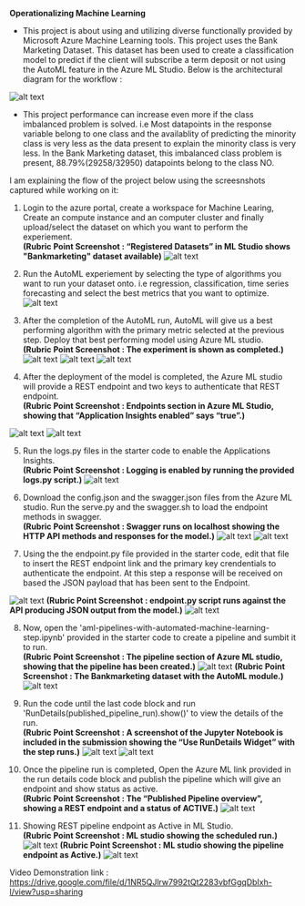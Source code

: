 **Operationalizing Machine Learning**
* This project is about using and utilizing diverse functionally provided by Microsoft Azure Machine Learning tools.  This project uses the Bank Marketing Dataset. This dataset has been used to create a classification model to predict if the client will subscribe a term deposit or not using the AutoML feature in the Azure ML Studio.
Below is the architectural diagram for the workflow :

![alt text](https://github.com/Ishmeetsingh97/Operationalizing-Machine-Learning---Udacity-Project/blob/master/screenshots/diagram.png)

* This project performance can increase even more if the class imbalanced problem is solved. i.e Most datapoints in the response variable belong to one class and the availablity of predicting the minority class is very less as the data present to explain the minority class is very less. In the Bank Marketing dataset, this imbalanced class problem is present, 88.79%(29258/32950) datapoints belong to the class NO.

I am explaining the flow of the project below using the screesnshots captured while working on it:

1. Login to the azure portal, create a workspace for Machine Learing, Create an compute instance and an computer cluster and finally upload/select the dataset on which you want to perform the experiement. <br />
**(Rubric Point Screenshot : “Registered Datasets” in ML Studio shows "Bankmarketing" dataset available)**
![alt text](https://github.com/Ishmeetsingh97/Operationalizing-Machine-Learning---Udacity-Project/blob/master/screenshots/required_screenshot_1.png)

2. Run the AutoML experiement by selecting the type of algorithms you want to run your dataset onto. i.e regression, classification, time series forecasting and select the best metrics that you want to optimize.
![alt text](https://github.com/Ishmeetsingh97/Operationalizing-Machine-Learning---Udacity-Project/blob/master/screenshots/Screenshot%20from%202020-09-29%2021-28-03.png)

3. After the completion of the AutoML run, AutoML will give us a best performing algorithm with the primary metric selected at the previous step. Deploy that best performing model using Azure ML studio.<br />
**(Rubric Point Screenshot : The experiment is shown as completed.)**
![alt text](https://github.com/Ishmeetsingh97/Operationalizing-Machine-Learning---Udacity-Project/blob/master/screenshots/required_screenshot_2.png)
![alt text](https://github.com/Ishmeetsingh97/Operationalizing-Machine-Learning---Udacity-Project/blob/master/screenshots/required_screenshot_3.1.png)
![alt text](https://github.com/Ishmeetsingh97/Operationalizing-Machine-Learning---Udacity-Project/blob/master/screenshots/required_screenshot_3_2.png)


4. After the deployment of the model is completed, the Azure ML studio will provide a REST endpoint and two keys to authenticate that REST endpoint.<br />
**(Rubric Point Screenshot : Endpoints section in Azure ML Studio, showing that “Application Insights enabled” says “true”.)**

![alt text](https://github.com/Ishmeetsingh97/Operationalizing-Machine-Learning---Udacity-Project/blob/master/screenshots/required_screenshot_4.png)
![alt text](https://github.com/Ishmeetsingh97/Operationalizing-Machine-Learning---Udacity-Project/blob/master/screenshots/Screenshot%20from%202020-09-29%2021-32-04.png)


5. Run the logs.py files in the starter code to enable the Applications Insights.<br />
**(Rubric Point Screenshot : Logging is enabled by running the provided logs.py script.)**
![alt text](https://github.com/Ishmeetsingh97/Operationalizing-Machine-Learning---Udacity-Project/blob/master/screenshots/required_screenshot_5.png)

6. Download the config.json and the swagger.json files from the Azure ML studio. Run the serve.py and the swagger.sh to load the endpoint methods in swagger.<br />
**(Rubric Point Screenshot : Swagger runs on localhost showing the HTTP API methods and responses for the model.)**
![alt text](https://github.com/Ishmeetsingh97/Operationalizing-Machine-Learning---Udacity-Project/blob/master/screenshots/required_screenshot_6.1.png)
![alt text](https://github.com/Ishmeetsingh97/Operationalizing-Machine-Learning---Udacity-Project/blob/master/screenshots/required_screenshot_6.png)

7. Using the the endpoint.py file provided in the starter code, edit that file to insert the REST endpoint link and the primary key crendentials to authenticate the endpoint. At this step a response will be received on based the JSON payload that has been sent to the Endpoint. 


![alt text](https://github.com/Ishmeetsingh97/Operationalizing-Machine-Learning---Udacity-Project/blob/master/screenshots/required_screenshot_7.1.png)
**(Rubric Point Screenshot : endpoint.py script runs against the API producing JSON output from the model.)**
![alt text](https://github.com/Ishmeetsingh97/Operationalizing-Machine-Learning---Udacity-Project/blob/master/screenshots/required_screenshot_7.png)


8. Now, open the 'aml-pipelines-with-automated-machine-learning-step.ipynb' provided in the starter code to create a pipeline and sumbit it to run.<br />
**(Rubric Point Screenshot : The pipeline section of Azure ML studio, showing that the pipeline has been created.)**
![alt text](https://github.com/Ishmeetsingh97/Operationalizing-Machine-Learning---Udacity-Project/blob/master/screenshots/required_screenshot_8.png)
**(Rubric Point Screenshot : The Bankmarketing dataset with the AutoML module.)**
![alt text](https://github.com/Ishmeetsingh97/Operationalizing-Machine-Learning---Udacity-Project/blob/master/screenshots/required_screenshot_9.png)


9. Run the code until the last code block and run 'RunDetails(published_pipeline_run).show()' to view the details of the run.<br />
**(Rubric Point Screenshot : A screenshot of the Jupyter Notebook is included in the submission showing the “Use RunDetails Widget” with the step runs.)**
![alt text](https://github.com/Ishmeetsingh97/Operationalizing-Machine-Learning---Udacity-Project/blob/master/screenshots/required_screenshot_11.png)
![alt text](https://github.com/Ishmeetsingh97/Operationalizing-Machine-Learning---Udacity-Project/blob/master/screenshots/required_screenshot_11.1.png)


10. Once the pipeline run is completed, Open the Azure ML link provided in the run details code block and publish the pipeline which will give an endpoint and show status as active.<br />
**(Rubric Point Screenshot : The “Published Pipeline overview”, showing a REST endpoint and a status of ACTIVE.)**
![alt text](https://github.com/Ishmeetsingh97/Operationalizing-Machine-Learning---Udacity-Project/blob/master/screenshots/required_screenshot_10.png)
 
11. Showing REST pipeline endpoint as Active in ML Studio. <br />
**(Rubric Point Screenshot : ML studio showing the scheduled run.)**
![alt text](https://github.com/Ishmeetsingh97/Operationalizing-Machine-Learning---Udacity-Project/blob/master/screenshots/required_Screenshot_15.png)
**(Rubric Point Screenshot : ML studio showing the pipeline endpoint as Active.)**
![alt text](https://github.com/Ishmeetsingh97/Operationalizing-Machine-Learning---Udacity-Project/blob/master/screenshots/required_Screenshot_16.png)

Video Demonstration link : https://drive.google.com/file/d/1NR5QJlrw7992tQt2283vbfGgqDbIxh-l/view?usp=sharing







